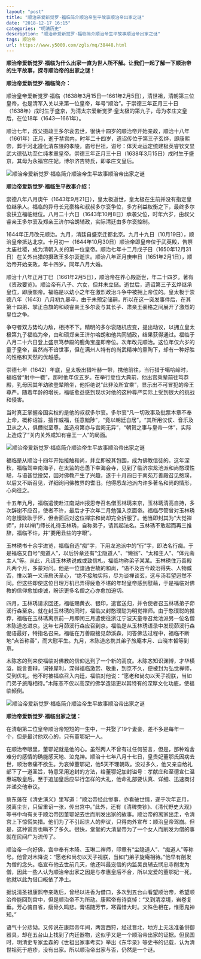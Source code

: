 ```yaml
---
layout: "post"
title: "顺治帝爱新觉罗·福临简介顺治帝生平故事顺治帝出家之谜"
date: "2018-12-17 16:15"
categories: "明清历史"
description: "顺治帝爱新觉罗·福临简介顺治帝生平故事顺治帝出家之谜"
tags: 顺治帝
url: https://www.y5000.com/zgls/mq/38448.html
---
```






**顺治帝爱新觉罗·福临为什么出家一直为世人所不解。让我们一起了解一下顺治帝的生平故事，探寻顺治帝的出家之谜！**

 **顺治帝爱新觉罗·福临简介：**

顺治皇帝爱新觉罗·福临（1638年3月15日—1661年2月5日），清世祖，清朝第三位皇帝，也是清军入关以来第一位皇帝，年号“顺治”。于崇德三年正月三十日（1638年）戌时生于盛京，为清太宗爱新觉罗·皇太极的第九子，母为孝庄文皇后，在位18年（1643—1661年）。

顺治七年，叔父摄政王多尔衮去世，很快十四岁的顺治帝开始亲政，顺治十八年（1661年）正月，逝于禁宫内，时年二十四岁，遗诏传位于第三子玄烨，即康熙帝，葬于河北遵化清东陵的孝陵，庙号世祖，谥号：体天龙运定统建极英睿钦文显武大德弘功至仁纯孝章皇帝。崇德三年正月三十日（1638年3月15日）戌时生于盛京，其母为永福宫庄妃，博尔济吉特氏，即孝庄文皇后。

![顺治帝爱新觉罗·福临简介顺治帝生平故事顺治帝出家之谜](https://img.y5000.com/uploads/allimg/181207/6994a8bafb9a3fb672b86941f712687e.jpg)

 **顺治帝爱新觉罗·福临生平故事介绍：**

崇德八年八月庚午（1643年9月21日），皇太极逝世，皇太极在生前并没有指定皇位继承人。福临的异母长兄豪格和叔叔多尔衮争位，多方利益权衡之下，最终多尔衮扶立福临继位。八月二十六日（1643年10月8日）承袭父位，时年六岁，由叔父睿亲王多尔衮及郑亲王济尔哈朗辅政，实际清廷由多尔衮控制。

1644年正月改元顺治。九月，清廷自盛京迁都北京。九月十九日（10月19日），顺治皇帝抵达北京。十月初一（1644年10月30日）顺治帝即皇帝位于武英殿，告祭太庙社稷，成为清朝入关的第一位皇帝。顺治七年十二月戊子日（1650年12月31日）在关外出猎的摄政王多尔衮逝世。顺治八年正月庚申日（1651年2月1日），顺治帝开始亲政，年十四岁。同年八月大婚。

顺治十八年正月丁巳（1661年2月5日），顺治帝在养心殿逝世，年二十四岁。著有《资政要览》。顺治帝有八子、六女，但并未立储。逝世后，遗诏第三子玄烨继承皇位，即康熙帝。福临是以幼小之年在激烈政治斗争中被拥上帝位的。皇太极于崇德八年（1643）八月初九暴卒，由于未预定储嗣，所以在这一突发事件后，在其第十四弟、掌正白旗的和硕睿亲王多尔衮与其长子、肃亲王豪格之间展开了激烈的皇位之争。

争夺者双方势均力敌，相持不下。精明的多尔衮随机应变，提出动议，以拥立皇太极第九子福临为帝，由和硕郑亲王济尔哈朗和他共同辅政，结果获得通过。福临于八月二十六日登上盛京笃恭殿的鹿角宝座即帝位。次年改元顺治。这位年仅六岁的童子皇帝，虽然尚不谙世事，但在满州人特有的尚武精神的熏陶下，却有一种好胜的性格和天然的优越感。

崇德七年（1642）年底，皇太极出猎叶赫一带，携他前往，当行猎于噶哈岭时，福临曾“射中一麅”，那时他年仅五岁。在举行登位大典前，他出宫乘辇前往笃恭殿，乳母因其年幼欲登辇陪坐，他拒绝说“此非汝所宜乘”，显示出不可冒犯的帝王尊严。随着年龄的增长，福临愈益感到现状对他的这种尊严实际上受到很大的挑战和侵害。

当时真正掌握帝国实权的是他的叔叔多尔衮。多尔衮“凡一切政事及批票本章不奉上命，概称诏旨，擅作威福，任意黜陟”，“竟以朝廷自居”。“其所用仪仗、音乐及卫从之人，俱僭拟至尊。盖造府第亦与宫阙无异”，“朝贺之事与皇帝一体”，实际上造成了“关内关外咸知有睿王一人”的局面。

![顺治帝爱新觉罗·福临简介顺治帝生平故事顺治帝出家之谜](https://img.y5000.com/uploads/allimg/181207/c63d4933fa27c20f2bccfb033e6132a3.jpg)

福临是从顺治十四年开始接触和尚，并立即被其包围，成为佛教信徒的。这年深秋，福临驾幸南海子，在太监的怂恿下幸海会寺，见到了临济宗龙池派和尚憨璞性聪，与语甚觉投契，因对佛教产生了兴趣，遂于十月四日于南苑万善殿召见憨璞，以后又不断召见，详细询问佛教界的耆旧。他得悉龙池派内许多著名和尚的情形，心向往之。

十五年九月，福临遣使赴江南湖州报恩寺召名僧玉林琇来京，玉林琇清高自持，多次辞谢不应召，使者不许，最后才于次年二月勉强入京面帝。福临尽管曾对玉林琇的怠慢耿耿于怀，但会面后对这位禅宗和尚却完全折服了。他当即封其为“大觉禅师”，并以禅门师长礼待玉林琇，自称弟子，请其起法名。玉林琇不敢起而再三推辞，福临不许，并“要用丑些的字眼”。

玉林琇书十余字进览，福临自选“痴”字，下用龙池派中的“行”字，即法名行痴。于是福临又自号“痴道人”，以后钤章还有“尘隐道人”、“懒翁”、“太和主人”、“体元斋主人”等。从此，凡请玉林琇说戒或致信札，福临均称弟子某某。玉林琇住万善殿凡两个月，多蒙对问。他是一位谙通世故的和尚，“语不及古今政治得失、人物臧否，惟以第一义谛启沃圣心，“绝不接触实际，尽为谈禅谈玄，这与汤若望迥然不同。但这些却使这位日理万机已弄得疲惫不堪的年轻皇帝感到慰藉，于是福临对佛教的信仰愈加虔诚，盼识更多名僧之心亦愈加迫切。

四月，玉林琇请求回还，福临赐黄衣、银印，遣官送归，并令使者召玉林琇弟子茆溪行森至京。就在封玉林琇的同时，福临又封憨璞聪为明觉禅师。由于憨璞聪的推荐，福临在玉林琇离京前一月即闰三月遣使往浙江宁波天童寺召龙池派另一位名僧木陈道忞进京。这年七月茆溪行森应召到京。福临是从玉林琇语录中发现茆溪行森偈语最好，特指名召来。福临在万善殿接见茆溪森，问答佛法过程中，福临不断地“点首称善”，而大慰平生。九月，木陈道忞携其弟子旅庵本月、山晓本皙等到京。

木陈忞的到来使福临对佛教的信仰达到了一个新的高度。木陈忞知识渊博，才华横溢，能言善辩，词锋犀利，深得福临激赏、敬重，到京不久，便被封为弘觉禅师，受到优礼。他不时被福临召入内廷，福临对他说：“愿老和尚勿以天子视朕，当如门弟子旅庵相待。”木陈忞不仅以高深的佛学造诣更以其特有的深厚文化功底，使福临倾倒。

![顺治帝爱新觉罗·福临简介顺治帝生平故事顺治帝出家之谜](https://img.y5000.com/uploads/allimg/181207/2f7f8ccea4ce7912d68fa1b81865d0b8.jpg)

 **顺治帝爱新觉罗·福临出家之谜：**

在清朝第二位皇帝顺治帝短短的一生中，一共娶了19个妻妾，差不多是每年一个，但是最讨他欢心的，只有董鄂妃一人。

在顺治帝眼里，董鄂妃就是他的心。虽然两人不曾有过任何誓言，但是，那种难舍难分的感情的确能感天地、泣鬼神。顺治十七年八月十七日，皇贵妃董鄂氏因病去世，顺治帝痛不欲生。为哀悼董鄂妃，他5天不理朝政。没过多久，他又亲自给礼部下了一道圣旨，特意采用追封的方法，给董鄂妃加封谥号：孝献庄和至德宣仁温惠端敬皇后。至于追加皇后应举行怎样的大礼，他命礼部要认真、详细、迅速商讨并递交他审议。

蔡东藩在《清史演义》里写道：“顺治帝经此惨事，亦看破世情，遂于次年正月，脱离尘世，只留重诏一张，传出宫中。”此外，还有《清稗类钞》、《清代野史大观》等书中均有关于顺治帝因董鄂妃去世而削发出家的故事。顺治帝的离家出走，令清宫上下惊慌失措。他们为了不引起世人的非议，只得向外宣布：顺治皇帝驾崩。但是，这种谎言也瞒不了多久。很快，堂堂的大清皇帝为了一个女人而削发为僧的事就在民间广为流传了。

顺治帝一向好佛，宫中奉有木降、玉琳二禅师，印章有“尘隐道人”、“痴道人”等称号。他曾对木降说：“愿老和尚勿以天子视朕，当如门弟子旋庵相待。”他早有削发为僧的念头。临宣布他去世前几天，他还叫最宠信的内监吴良辅去悯忠寺削发为僧，因此一些人认为顺治帝出家之因是与孝惠皇后不合，所以宠爱的董鄂妃一死，他就以此为借口皈依了净土。

据说清圣祖康熙帝亲政后，曾经以进香为借口，多次到五台山看望顺治帝，希望顺治帝能回到宫中，但是顺治帝不为所动。康熙帝有诗哀悼：“又到清凉境，岩卷复垂。芳心愧自省，瘦骨久鸣悲。膏语随芳节，寒霜惜大时。文殊色相在，惟愿鬼神知。”

语气十分悲恸。又传说在康熙帝年间，两宫西狩，经过晋北，地方上无法准备供御器具，却在五台山上找到了内廷器物，这似乎又是一个顺治帝出家的证据。但民国时，明清史专家孟森的《世祖出家事考实》举出《东华录》等史书的记载，认为清世祖死于痘疹，没有出家。所以顺治帝出家与否，仍然是一个谜。

